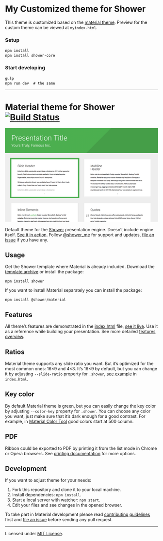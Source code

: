 # My Customized theme for Shower

This theme is customized based on the [material theme]. Preview for the custom theme can be viewed at `myindex.html`.

[material theme]: https://github.com/shower/material


### Setup

    npm install
    npm install shower-core

### Start developing

    gulp
    npm run dev  # the same

- - -

# Material theme for Shower [![Build Status](https://travis-ci.org/shower/material.svg?branch=master)](https://travis-ci.org/shower/material)

![Ribbon screen shot](pictures/canvas.png)

Default theme for the [Shower](https://github.com/shower/shower/) presentation engine. Doesn’t include engine itself. [See it in action](https://shwr.me/shower/themes/material/). Follow [@shower_me](https://twitter.com/shower_me) for support and updates, [file an issue](https://github.com/shower/shower/issues/new) if you have any.

## Usage

Get the Shower template where Material is already included. Download the [template archive](https://shwr.me/shower.zip) or install the package:

	npm install shower

If you want to install Material separately you can install the package:

	npm install @shower/material

## Features

All theme’s features are demonstrated in the [index.html](index.html) file, [see it live](https://shwr.me/shower/themes/material/). Use it as a reference while building your presentation. See more detailed [features overview](https://github.com/shower/shower/blob/master/docs/features.md).

## Ratios

Material theme supports any slide ratio you want. But it’s optimized for the most common ones: 16×9 and 4×3. It’s 16×9 by default, but you can change it by adjusting `--slide-ratio` property for `.shower`, [see example](https://github.com/shower/ribbon/blob/master/index.html#L10) in `index.html`.

## Key color

By default Material theme is green, but you can easily change the key color by adjusting `--color-key` property for `.shower`. You can choose any color you want, just make sure that it’s dark enough for a good contrast. For example, in [Material Color Tool](https://material.io/tools/color/) good colors start at 500 column.

## PDF

Ribbon could be exported to PDF by printing it from the list mode in Chrome or Opera browsers. See [printing documentation](https://github.com/shower/shower/blob/master/docs/pdf.md) for more options.

## Development

If you want to adjust theme for your needs:

1. Fork this repository and clone it to your local machine.
2. Install dependencies: `npm install`.
3. Start a local server with watcher: `npm start`.
4. Edit your files and see changes in the opened browser.

To take part in Material development please read [contributing guidelines](CONTRIBUTING.md) first and [file an issue](https://github.com/shower/shower/issues/new) before sending any pull request.

---
Licensed under [MIT License](LICENSE.md).
